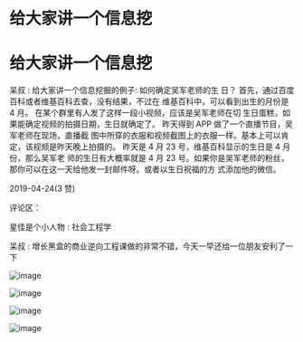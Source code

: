 # 给大家讲一个信息挖

# 给大家讲一个信息挖

呆叔 : 给大家讲一个信息挖掘的例子: 如何确定吴军老师的生 日？ 首先，通过百度百科或者维基百科去查，没有结果，不过在 维基百科中，可以看到出生的月份是 4 月。 在某个群里有人发了这样一段小视频，应该是吴军老师在切 生日蛋糕，如果能确定视频的拍摄日期，生日就确定了。 昨天得到 APP 做了一个直播节目，吴军老师在现场，直播截 图中所穿的衣服和视频截图上的衣服一样。基本上可以肯 定，该视频是昨天晚上拍摄的。 昨天是 4 月 23 号，维基百科显示的生日是 4 月份，那么吴军老 师的生日有大概率就是 4 月 23 号。如果你是吴军老师的粉丝， 那你可以在这一天给他发一封邮件呀。或者以生日祝福的方 式添加他的微信。

2019-04-24(3 赞)

评论区：

星佳是个小人物 : 社会工程学

呆叔 : 增长黑盒的商业逆向工程课做的非常不错，今天一早还给一位朋友安利了一下

![image](img/Image_057.png)

![image](img/Image_058.png)

![image](img/Image_059.png)

![image](img/Image_060.png)